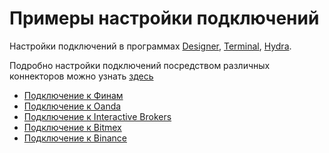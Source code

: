 # Примеры настройки подключений

Настройки подключений в программах [Designer](../../designer.md), [Terminal](../../terminal.md), [Hydra](../../hydra.md). 

Подробно настройки подключений посредством различных коннекторов можно узнать [здесь](../../api/connectors/graphical_configuration.md)

- [Подключение к Финам](sources_samples/finam.md)
- [Подключение к Oanda](sources_samples/oanda.md)
- [Подключение к Interactive Brokers](sources_samples/interactive_brokers.md)
- [Подключение к Bitmex](sources_samples/bitmex.md)
- [Подключение к Binance](sources_samples/binance.md)

